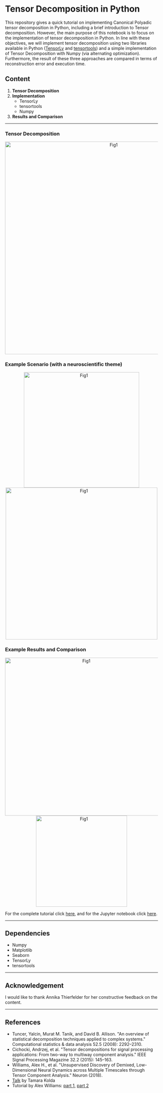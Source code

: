 # Tensor Decomposition in Python

This repository gives a quick tutorial on implementing Canonical Polyadic tensor decomposition in Python, including a brief introduction to Tensor decomposition. However, the main purpose of this notebook is to focus on the implementation of tensor decomposition in Python. In line with these objectives, we will implement tensor decomposition using two libraries available in Python ([TensorLy](http://tensorly.org/stable/index.html) and [tensortools](https://tensortools-docs.readthedocs.io/en/latest/)) and a simple implementation of Tensor Decomposition with Numpy (via alternating optimization). Furthermore, the result of these three approaches are compared in terms of reconstruction error and execution time.

## Content
1. **Tensor Decomposition**
2. **Implementation**
    - TensorLy
    - tensortools
    - Numpy
3. **Results and Comparison**

---

### Tensor Decomposition
<p align="center">
	<img src="https://raw.githubusercontent.com/mbashiri/tensor-decomposition-with-python/master/figures/tensor-decomposition.png?token=AjfLQ2lPERLx7C6yn-IrWgBbVDCIMkNrks5cO1QEwA%3D%3D" alt="Fig1" width="700">
</p>

### Example Scenario (with a neuroscientific theme)

<p align="center">
	<img src="https://raw.githubusercontent.com/mbashiri/tensor-decomposition-with-python/master/figures/model.png?token=AjfLQx_zjcxGUTBEKsPdRnBva2PN87f9ks5cO1QVwA%3D%3D" alt="Fig1" width="380">
    <img src="https://raw.githubusercontent.com/mbashiri/tensor-decomposition-with-python/master/figures/neuron-time.png?token=AjfLQ4sdjOLJBGsAn8LOWNyvBZCp4MUMks5cO1QiwA%3D%3D" alt="Fig1" width="500">
</p>

### Example Results and Comparison
<p align="center">
	<img src="https://raw.githubusercontent.com/mbashiri/tensor-decomposition-with-python/master/figures/groundtruth-estimate.png?token=AjfLQ1gNQenFYExiYZoHUCXXhregCj1Kks5cO1RxwA%3D%3D" alt="Fig1" width="520">
    <img src="https://raw.githubusercontent.com/mbashiri/tensor-decomposition-with-python/master/figures/metric-1.png?token=AjfLQx3EfwRyn6MqYe1_bLLJC_dZ9xjUks5cO1SBwA%3D%3D" alt="Fig1" width="300">
</p>

For the complete tutorial click [here](), and for the Jupyter notebook click [here](https://github.com/mohammadbashiri/tensor-decomposition-in-python/blob/master/TCA.ipynb).


---
## Dependencies
- Numpy
- Matplotlib
- Seaborn
- TensorLy
- tensortools

---
## Acknowledgement
I would like to thank Annika Thierfelder for her constructive feedback on the content.

---
## References
- Tuncer, Yalcin, Murat M. Tanik, and David B. Allison. "An overview of statistical decomposition techniques applied to complex systems." Computational statistics & data analysis 52.5 (2008): 2292–2310.
- Cichocki, Andrzej, et al. "Tensor decompositions for signal processing applications: From two-way to multiway component analysis." IEEE Signal Processing Magazine 32.2 (2015): 145–163.
- Williams, Alex H., et al. "Unsupervised Discovery of Demixed, Low-Dimensional Neural Dynamics across Multiple Timescales through Tensor Component Analysis." Neuron (2018).
- [Talk](https://www.youtube.com/watch?v=L8uT6hgMt00&t=1302s) by Tamara Kolda
- Tutorial by Alex Williams: [part 1](https://www.youtube.com/watch?v=hmmnRF66hOA), [part 2](https://www.youtube.com/watch?v=O-YTsSuEFiM&t=5s)
